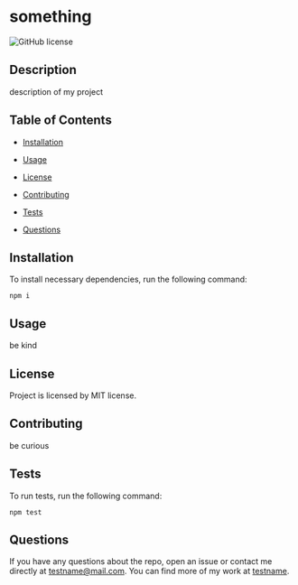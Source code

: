 # something
![GitHub license](https://img.shields.io/badge/license-MIT-blue.svg)

## Description

description of my project

## Table of Contents 

* [Installation](#installation)

* [Usage](#usage)

* [License](#license)

* [Contributing](#contributing)

* [Tests](#tests)

* [Questions](#questions)

## Installation

To install necessary dependencies, run the following command:

```
npm i
```

## Usage

be kind

## License

Project is licensed by MIT license.
  
## Contributing

be curious

## Tests

To run tests, run the following command:

```
npm test
```

## Questions

If you have any questions about the repo, open an issue or contact me directly at testname@mail.com. You can find more of my work at [testname](https://github.com/testname/).


